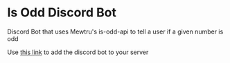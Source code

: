 # Is Odd Discord Bot
 Discord Bot that uses Mewtru's is-odd-api to tell a user if a given number is odd

Use [this link](https://discord.com/oauth2/authorize?client_id=1349482942572925038&permissions=2147502080&integration_type=0&scope=bot) to add the discord bot to your server
